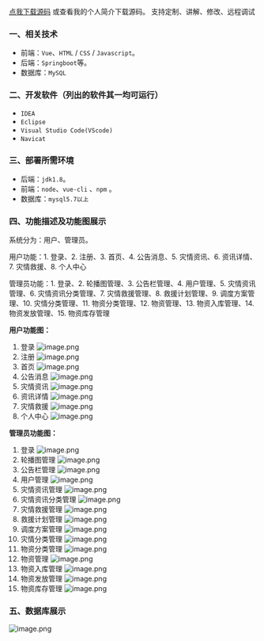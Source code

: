 [点我下载源码](https://www.oneprosol.com/detail/069929cbf5a544c1ac05e4adf939afb4)
或查看我的个人简介下载源码。
支持定制、讲解、修改、远程调试
### 一、相关技术
- 前端：`Vue`、`HTML` / `CSS` / `Javascript`。
- 后端：`Springboot`等。
- 数据库：`MySQL`

### 二、开发软件（列出的软件其一均可运行）
- `IDEA`
- `Eclipse`
- `Visual Studio Code(VScode)`
- `Navicat`
### 三、部署所需环境

- 后端：`jdk1.8`。
- 前端：`node`、`vue-cli` 、`npm`  。
- 数据库：`mysql5.7以上`

### 四、功能描述及功能图展示
系统分为：用户、管理员。

用户功能：1. 登录、2. 注册、3. 首页、4. 公告消息、5. 灾情资讯、6. 资讯详情、7. 灾情救援、8. 个人中心

管理员功能：1. 登录、2. 轮播图管理、3. 公告栏管理、4. 用户管理、5. 灾情资讯管理、6. 灾情资讯分类管理、7. 灾情救援管理、8. 救援计划管理、9. 调度方案管理、10. 灾情分类管理、11. 物资分类管理、12. 物资管理、13. 物资入库管理、14.物资发放管理、15. 物资库存管理

**用户功能图：**
1. 登录
![image.png](https://pic.picprosol.com/user_upload/47a0c8c315464e69858d8da56b2d15ba/2025-01-04%2013:48:11_image.png)
2. 注册
![image.png](https://pic.picprosol.com/user_upload/47a0c8c315464e69858d8da56b2d15ba/2025-01-04%2013:48:19_image.png)
3. 首页
![image.png](https://pic.picprosol.com/user_upload/47a0c8c315464e69858d8da56b2d15ba/2025-01-04%2013:47:03_image.png)
4. 公告消息
![image.png](https://pic.picprosol.com/user_upload/47a0c8c315464e69858d8da56b2d15ba/2025-01-04%2013:47:39_image.png)
5. 灾情资讯
![image.png](https://pic.picprosol.com/user_upload/47a0c8c315464e69858d8da56b2d15ba/2025-01-04%2013:47:44_image.png)
6. 资讯详情
![image.png](https://pic.picprosol.com/user_upload/47a0c8c315464e69858d8da56b2d15ba/2025-01-04%2013:47:51_image.png)
7. 灾情救援
![image.png](https://pic.picprosol.com/user_upload/47a0c8c315464e69858d8da56b2d15ba/2025-01-04%2013:47:56_image.png)
8. 个人中心
![image.png](https://pic.picprosol.com/user_upload/47a0c8c315464e69858d8da56b2d15ba/2025-01-04%2013:48:03_image.png)

**管理员功能图：**
1. 登录
![image.png](https://pic.picprosol.com/user_upload/47a0c8c315464e69858d8da56b2d15ba/2025-01-04%2013:49:45_image.png)
2. 轮播图管理
![image.png](https://pic.picprosol.com/user_upload/47a0c8c315464e69858d8da56b2d15ba/2025-01-04%2013:48:28_image.png)
3. 公告栏管理
![image.png](https://pic.picprosol.com/user_upload/47a0c8c315464e69858d8da56b2d15ba/2025-01-04%2013:48:32_image.png)
4. 用户管理
![image.png](https://pic.picprosol.com/user_upload/47a0c8c315464e69858d8da56b2d15ba/2025-01-04%2013:48:38_image.png)
5. 灾情资讯管理
![image.png](https://pic.picprosol.com/user_upload/47a0c8c315464e69858d8da56b2d15ba/2025-01-04%2013:48:43_image.png)
6. 灾情资讯分类管理
![image.png](https://pic.picprosol.com/user_upload/47a0c8c315464e69858d8da56b2d15ba/2025-01-04%2013:48:48_image.png)
7. 灾情救援管理
![image.png](https://pic.picprosol.com/user_upload/47a0c8c315464e69858d8da56b2d15ba/2025-01-04%2013:48:52_image.png)
8. 救援计划管理
![image.png](https://pic.picprosol.com/user_upload/47a0c8c315464e69858d8da56b2d15ba/2025-01-04%2013:48:58_image.png)
9. 调度方案管理
![image.png](https://pic.picprosol.com/user_upload/47a0c8c315464e69858d8da56b2d15ba/2025-01-04%2013:49:04_image.png)
10. 灾情分类管理
![image.png](https://pic.picprosol.com/user_upload/47a0c8c315464e69858d8da56b2d15ba/2025-01-04%2013:49:08_image.png)
11. 物资分类管理
![image.png](https://pic.picprosol.com/user_upload/47a0c8c315464e69858d8da56b2d15ba/2025-01-04%2013:49:13_image.png)
12. 物资管理
![image.png](https://pic.picprosol.com/user_upload/47a0c8c315464e69858d8da56b2d15ba/2025-01-04%2013:49:17_image.png)
13. 物资入库管理
![image.png](https://pic.picprosol.com/user_upload/47a0c8c315464e69858d8da56b2d15ba/2025-01-04%2013:49:23_image.png)
14. 物资发放管理
![image.png](https://pic.picprosol.com/user_upload/47a0c8c315464e69858d8da56b2d15ba/2025-01-04%2013:49:30_image.png)
15. 物资库存管理
![image.png](https://pic.picprosol.com/user_upload/47a0c8c315464e69858d8da56b2d15ba/2025-01-04%2013:49:34_image.png)

### 五、数据库展示
![image.png](https://pic.picprosol.com/user_upload/47a0c8c315464e69858d8da56b2d15ba/2025-01-04%2013:50:23_image.png)

